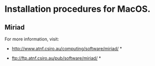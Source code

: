 # Installation procedures for MacOS.

## Miriad
For more information, visit:

* http://www.atnf.csiro.au/computing/software/miriad/ *

* ftp://ftp.atnf.csiro.au/pub/software/miriad/ *

